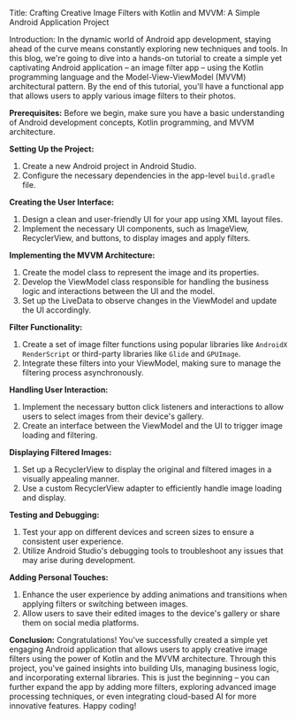 Title: Crafting Creative Image Filters with Kotlin and MVVM: A Simple Android Application Project

Introduction:
In the dynamic world of Android app development, staying ahead of the curve means constantly exploring new techniques and tools. In this blog, we're going to dive into a hands-on tutorial to create a simple yet captivating Android application – an image filter app – using the Kotlin programming language and the Model-View-ViewModel (MVVM) architectural pattern. By the end of this tutorial, you'll have a functional app that allows users to apply various image filters to their photos.

**Prerequisites:**
Before we begin, make sure you have a basic understanding of Android development concepts, Kotlin programming, and MVVM architecture.

**Setting Up the Project:**
1. Create a new Android project in Android Studio.
2. Configure the necessary dependencies in the app-level `build.gradle` file.

**Creating the User Interface:**
1. Design a clean and user-friendly UI for your app using XML layout files.
2. Implement the necessary UI components, such as ImageView, RecyclerView, and buttons, to display images and apply filters.

**Implementing the MVVM Architecture:**
1. Create the model class to represent the image and its properties.
2. Develop the ViewModel class responsible for handling the business logic and interactions between the UI and the model.
3. Set up the LiveData to observe changes in the ViewModel and update the UI accordingly.

**Filter Functionality:**
1. Create a set of image filter functions using popular libraries like `AndroidX RenderScript` or third-party libraries like `Glide` and `GPUImage`.
2. Integrate these filters into your ViewModel, making sure to manage the filtering process asynchronously.

**Handling User Interaction:**
1. Implement the necessary button click listeners and interactions to allow users to select images from their device's gallery.
2. Create an interface between the ViewModel and the UI to trigger image loading and filtering.

**Displaying Filtered Images:**
1. Set up a RecyclerView to display the original and filtered images in a visually appealing manner.
2. Use a custom RecyclerView adapter to efficiently handle image loading and display.

**Testing and Debugging:**
1. Test your app on different devices and screen sizes to ensure a consistent user experience.
2. Utilize Android Studio's debugging tools to troubleshoot any issues that may arise during development.

**Adding Personal Touches:**
1. Enhance the user experience by adding animations and transitions when applying filters or switching between images.
2. Allow users to save their edited images to the device's gallery or share them on social media platforms.

**Conclusion:**
Congratulations! You've successfully created a simple yet engaging Android application that allows users to apply creative image filters using the power of Kotlin and the MVVM architecture. Through this project, you've gained insights into building UIs, managing business logic, and incorporating external libraries. This is just the beginning – you can further expand the app by adding more filters, exploring advanced image processing techniques, or even integrating cloud-based AI for more innovative features. Happy coding!
